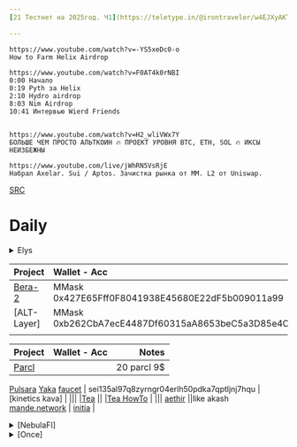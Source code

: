```yaml
---
[21 Тестнет на 2025год. Ч1](https://teletype.in/@irontraveler/w4EJXyAKTjj)

---
```


```
https://www.youtube.com/watch?v=-YS5xeDc0-o
How to Farm Helix Airdrop

https://www.youtube.com/watch?v=F0AT4k0rNBI
0:00 Начало
0:19 Pyth за Helix
2:10 Hydro airdrop
8:03 Nim Airdrop
10:41 Интервью Wierd Friends


https://www.youtube.com/watch?v=H2_wliVWx7Y
БОЛЬШЕ ЧЕМ ПРОСТО АЛЬТКОИН 🔥 ПРОЕКТ УРОВНЯ BTC, ETH, SOL 🔥 ИКСЫ НЕИЗБЕЖНЫ

https://www.youtube.com/live/jWhRN5VsRjE
Набрал Axelar. Sui / Aptos. Зачистка рынка от ММ. L2 от Uniswap.
```




[SRC](https://github.com/minv5725495/minv5725495/blob/master/README.md)
# Daily 

<details>
  <summary> Elys </summary>
  
| Project                                       | Wallet - Acc        | Notes | Notes | Notes | 
| :------------------------------------         |     :---            |  ---: |  ---: |  ---: |
| [Elys](https://testnet.elys.network/faucet)   | Keplr _Main_Acc-1   |       
| [NFT-Tier1](https://www.stargaze.zone/l/stars19qz0n2s65zjgqnpgudgrh4x5xzhvfsgram2wx98rt35m9ynd8enqkn7ygg) | 
| [NFT-Tier2](https://www.stargaze.zone/l/stars1m8d069j4zaws97mf3unp0cwrm9c0m75j93h8jjgq8ay2r3zng3usgmuztr) | 

</details>


| Project                                       | Wallet - Acc        | Notes |
| :------------------------------------         |     :---            |          ---: |
| [Bera-2](https://artio.faucet.berachain.com/) | MMask 0x427E65Fff0F8041938E45680E22dF5b009011a99 | 
| [ALT-Layer]                                   | MMask 0xb262CbA7ecE4487Df60315aA8653beC5a3D85e4C | 
|||
  

| Project                                       | Wallet - Acc        | Notes |
| :------------------------------------         |     :---            |          ---: |
[Parcl](app.parcl.com)                          |                     | 20 parcl 9$
[Pulsara](https://medium.com/@pulsara.io/pulsaras-sara-token-airdrop-for-coreum-holders-comprehensive-guide-a1a3a4a1d223)
[Yaka](https://app.yaka.finance) [faucet](https://atlantic-2.app.sei.io/faucet) | sei135al97q8zyrngr04erlh50pdka7qptljnj7hqu |
[kinetics kava] |
|||
|[Tea](https://app.tea.xyz) ||
|[Tea HowTo](https://medium.com/@voltron1902zp/tea-%D1%8D%D1%82%D0%BE-%D0%B4%D0%B5%D1%86%D0%B5%D0%BD%D1%82%D1%80%D0%B0%D0%BB%D0%B8%D0%B7%D0%BE%D0%B2%D0%B0%D0%BD%D0%BD%D1%8B%D0%B9-%D1%82%D0%B5%D1%85%D0%BD%D0%BE%D0%BB%D0%BE%D0%B3%D0%B8%D1%87%D0%B5%D1%81%D0%BA%D0%B8%D0%B9-%D0%BF%D1%80%D0%BE%D1%82%D0%BE%D0%BA%D0%BE%D0%BB-%D0%BA%D0%BE%D1%82%D0%BE%D1%80%D1%8B%D0%B9-%D0%BF%D0%BE%D0%B7%D0%B2%D0%BE%D0%BB%D1%8F%D0%B5%D1%82-%D1%80%D0%B0%D0%B7%D1%80%D0%B0%D0%B1%D0%BE%D1%82%D1%87%D0%B8%D0%BA%D0%B0%D0%BC-%D1%81-%D0%BE%D1%82%D0%BA%D1%80%D1%8B%D1%82%D1%8B%D0%BC-c8d97977556b) |
|||
[aethir](https://airdrop.aethir.com/) ||like akash
[mande.network](https://app.mande.network/airdrop) |
[initia](https://app.galxe.com/quest/8YRccdDmhmr7KYbHoUSdLC/GCtG6tzhjb) |

<details>

  <summary> [NebulaFI] </summary>

[Faucet](https://nebulafi.xyz/faucet) | | |
| :------------------------------------         |     :---   |          ---: |
|Network Name | NebulaFi 
|    RPC URL  | https://json-rpc.nebula.evm.ra.blumbus.noisnemyd.xyz |
|Chain ID     | 1336831 |
|Symbol       | NBL     |
|Explorer URL | https://bb.dym.fyi/r/dev-nebula |
|🔸 Адрес контракта | 0x80b5a32E4F032B2a058b4F29EC95EEfEEB87aDcd |
|🔸 Так же само     | 0x9d023Bf48F9F8E92B9Ec2Da4E39cb7a2CfE13710 |

</details>



<details>

  <summary> [Once] </summary>

# Once
| Project                                       | Wallet - Acc        | Notes | Notes | Notes
| :------------------------------------         |     :---            |  ---: |  ---: |  ---: |
|                                               |                     |       
| [Pryzm.zone](https://airdrop.pryzm.zone/)                       
|                                               |                     |       
| [BlackPanter](https://dojo.trading/atomic)                                    
|                                               |                     |       
|                                               |                     |       
| [LightLink](https://galxe.com/lightlink)      | FFox MMsk  | Pyth + Tia      
| [LightLink](https://twitter.com/LightLinkChain/status/1754686450954863029) | twitter
|                                               |                     |     
| ✅ [NIM](https://claim.nim.network/claim)                                   |                     | DYM    
|                                               |                     | 
| ✅ [Aigisos DefiGeek](https://www.youtube.com/watch?v=PCYosQIXQeQ) | [Aigisos Twitter](https://x.com/aigisos) | [Aigisos Medium](https://aigisos.medium.com/aigisos-genesis-rolldrop-8de869192404) |
|  [Aigisos Discord](https://discord.gg/eECqtybMGZ) check | Main-Acc1  |  
|     

</details>
